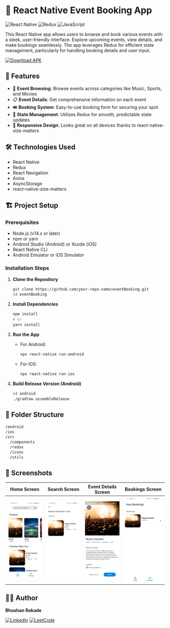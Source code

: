 # 📱 React Native Event Booking App

![React Native](https://img.shields.io/badge/React_Native-20232A?style=for-the-badge&logo=react&logoColor=61DAFB)
![Redux](https://img.shields.io/badge/Redux-593D88?style=for-the-badge&logo=redux&logoColor=white)
![JavaScript](https://img.shields.io/badge/JavaScript-F7DF1E?style=for-the-badge&logo=javascript&logoColor=black)

This React Native app allows users to browse and book various events with a sleek, user-friendly interface. Explore upcoming events, view details, and make bookings seamlessly. The app leverages Redux for efficient state management, particularly for handling booking details and user input.

[![Download APK](https://img.shields.io/badge/Download%20APK-Try%20Out%20Now-brightgreen?style=for-the-badge&logo=android)](./eventBooking.apk)

## 🚀 Features

- 🎉 **Event Browsing**: Browse events across categories like Music, Sports, and Movies
- 📋 **Event Details**: Get comprehensive information on each event
- 🎟️ **Booking System**: Easy-to-use booking form for securing your spot
- 🔄 **State Management**: Utilizes Redux for smooth, predictable state updates
- 📱 **Responsive Design**: Looks great on all devices thanks to react-native-size-matters

## 🛠️ Technologies Used

- React Native
- Redux
- React Navigation
- Axios
- AsyncStorage
- react-native-size-matters

## 🏗️ Project Setup

### Prerequisites

- Node.js (v14.x or later)
- npm or yarn
- Android Studio (Android) or Xcode (iOS)
- React Native CLI
- Android Emulator or iOS Simulator

### Installation Steps

1. **Clone the Repository**
   ```bash
   git clone https://github.com/your-repo-name/eventBooking.git
   cd eventBooking
   ```

2. **Install Dependencies**
   ```bash
   npm install
   # or
   yarn install
   ```

3. **Run the App**
   - For Android:
     ```bash
     npx react-native run-android
     ```
   - For iOS:
     ```bash
     npx react-native run-ios
     ```

4. **Build Release Version (Android)**
   ```bash
   cd android
   ./gradlew assembleRelease
   ```

## 📁 Folder Structure

```
/android
/ios
/src
  /components
  /redux
  /icons
  /utils
```

## 📸 Screenshots

| Home Screen             |  Search Screen           |    Event Details Screen  | Bookings Screen       |
|-------------------------|--------------------------|--------------------------|---------------------------|
| ![ss1](./ss/ss1.jpeg)    | ![ss2](./ss/ss2.jpeg)    | ![ss3](./ss/ss3.jpeg)    | ![ss4](./ss/ss4.jpeg)     |


## 👨‍💻 Author

**Bhushan Rokade**

[![LinkedIn](https://img.shields.io/badge/LinkedIn-0077B5?style=for-the-badge&logo=linkedin&logoColor=white)](https://www.linkedin.com/in/bhushan-rokade-77b815209/)
[![LeetCode](https://img.shields.io/badge/LeetCode-FFA116?style=for-the-badge&logo=leetcode&logoColor=black)](https://leetcode.com/u_rbhushan/)

